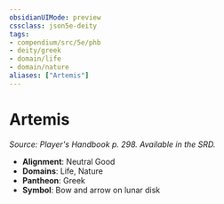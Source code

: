 ```yaml
---
obsidianUIMode: preview
cssclass: json5e-deity
tags:
- compendium/src/5e/phb
- deity/greek
- domain/life
- domain/nature
aliases: ["Artemis"]
---
```

# Artemis
*Source: Player's Handbook p. 298. Available in the SRD.* 

- **Alignment**: Neutral Good
- **Domains**: Life, Nature
- **Pantheon**: Greek
- **Symbol**: Bow and arrow on lunar disk